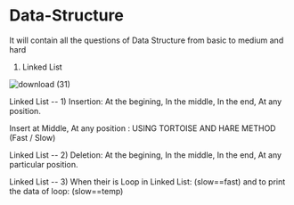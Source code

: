 # Data-Structure
It will contain all the questions of Data Structure from basic to medium and hard

1) Linked List


![download (31)](https://user-images.githubusercontent.com/83740557/138582474-7eeebfcf-1368-4739-a6d3-71024e65d2d5.png)

Linked List -- 1) Insertion: At the begining, In the middle, In the end, At any position.

Insert at Middle, At any position : USING TORTOISE AND HARE METHOD (Fast / Slow)

Linked List -- 2) Deletion: At the begining, In the middle, In the end, At any particular position.

Linked List -- 3) When their is Loop in Linked List: (slow==fast) and to print the data of loop: (slow==temp) 
